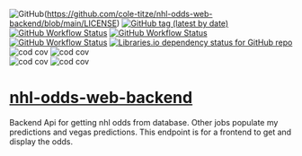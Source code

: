 ![GitHub](https://img.shields.io/github/license/cole-titze/nhl-odds-web-backend?color=brightgreen)(https://github.com/cole-titze/nhl-odds-web-backend/blob/main/LICENSE)
[![GitHub tag (latest by date)](https://img.shields.io/github/v/tag/cole-titze/nhl-odds-web-backend?label=Release)](https://github.com/cole-titze/nhl-odds-web-backend/releases)
\
[![GitHub Workflow Status](https://img.shields.io/github/actions/workflow/status/cole-titze/nhl-odds-web-backend/build.yml?label=Build)](https://github.com/cole-titze/nhl-odds-web-backend/actions/workflows/build.yml)
[![GitHub Workflow Status](https://img.shields.io/github/actions/workflow/status/cole-titze/nhl-odds-web-backend/test.yml?label=Tests)](https://github.com/cole-titze/nhl-odds-web-backend/actions/workflows/test.yml)
[![GitHub Workflow Status](https://img.shields.io/github/actions/workflow/status/cole-titze/nhl-odds-web-backend/docker-publish.yml?label=Docker%20Publish)](https://github.com/cole-titze/nhl-odds-web-backend/actions/workflows/docker-publish.yml)
[![Libraries.io dependency status for GitHub repo](https://img.shields.io/librariesio/github/cole-titze/nhl-odds-web-backend?label=Dependencies)](https://libraries.io/github/cole-titze/nhl-odds-web-backend)
\
![cod cov](https://nhlblobstorage.blob.core.windows.net/repobadges/nhlOddsWebBackedBusinessLogicBadge.svg)
![cod cov](https://nhlblobstorage.blob.core.windows.net/repobadges/nhlOddsWebBackedEntitiesBadge.svg)
\
![cod cov](https://nhlblobstorage.blob.core.windows.net/repobadges/nhlOddsWebBackedWebApiBadge.svg)
![cod cov](https://nhlblobstorage.blob.core.windows.net/repobadges/nhlOddsWebBackedDataAccessBadge.svg)

# [nhl-odds-web-backend](https://github.com/cole-titze/nhl-odds-web-backend/wiki/Nhl-Odds-Web-Backend)
Backend Api for getting nhl odds from database. Other jobs populate my predictions and vegas predictions. This endpoint is for a frontend to get and display the odds.

